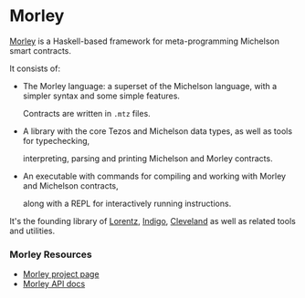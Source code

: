 # Morley

[Morley](https://gitlab.com/morley-framework/morley/-/blob/master/code/morley/README.md) is a Haskell-based framework for meta-programming Michelson smart contracts.

It consists of:

* The Morley language: a superset of the Michelson language, with a simpler syntax and some simple features.

  Contracts are written in `.mtz` files.

* A library with the core Tezos and Michelson data types, as well as tools for typechecking,

  interpreting, parsing and printing Michelson and Morley contracts.

* An executable with commands for compiling and working with Morley and Michelson contracts,

  along with a REPL for interactively running instructions.

It's the founding library of [Lorentz](./#lorentz), [Indigo](./#indigo), [Cleveland](./#cleveland) as well as related tools and utilities.

### Morley Resources

* [Morley project page](https://gitlab.com/morley-framework/morley/-/blob/master/code/morley/README.md/)
* [Morley API docs](https://hackage.haskell.org/package/morley)



